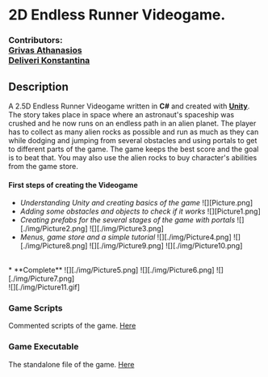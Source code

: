 # 2D Endless Runner Videogame.
### Contributors:<br> [Grivas Athanasios](https://github.com/p17griv1)<br>[Deliveri Konstantina](https://github.com/konstantinadeliveri)

## Description
A 2.5D Endless Runner Videogame written in **C#** and created with [**Unity**](https://unity.com/).<br> The story takes place in space where an astronaut's spaceship was crushed and he now runs on an endless path in an alien planet. The player has to collect as many alien rocks as possible and run as much as they can while dodging and jumping from several obstacles and using portals to get to different parts of the game. The game keeps the best score and the goal is to beat that. You may also use the alien rocks to buy character's abilities from the game store.

#### First steps of creating the Videogame
* _Understanding Unity and creating basics of the game_
![][Picture.png] <br>
* _Adding some obstacles and objects to check if it works_
![][Picture1.png] <br>
* _Creating prefabs for the several stages of the game with portals_
![][./img/Picture2.png]
![][./img/Picture3.png] <br>
* _Menus, game store and a simple tutorial_
![][./img/Picture4.png]
![][./img/Picture8.png]
![][./img/Picture9.png]
![][./img/Picture10.png]<br>
<br>
* **Complete**
![][./img/Picture5.png]
![][./img/Picture6.png]
![][./img/Picture7.png]
<br>
![][./img/Picture11.gif]


### Game Scripts
Commented scripts of the game. [Here](./2D_endless_runner_files/Assets/Scripts)

### Game Executable
The standalone file of the game. [Here](./2D_endless_runner_files/2d_endless_runner_standalone)
